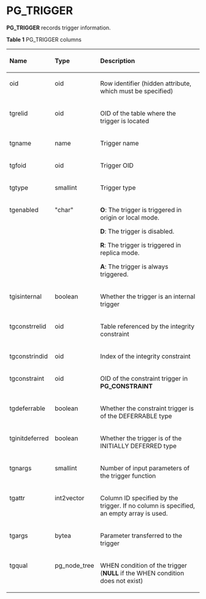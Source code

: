 # PG\_TRIGGER<a name="EN-US_TOPIC_0242385849"></a>

**PG\_TRIGGER**  records trigger information.

**Table  1**  PG\_TRIGGER columns

<a name="en-us_topic_0237122321_en-us_topic_0059778876_t0e636f727ee940ce9c4fe3d08607d732"></a>
<table><thead align="left"><tr id="en-us_topic_0237122321_en-us_topic_0059778876_rb8f54813b5b34fb7b4eec74a3f8ac216"><th class="cellrowborder" valign="top" width="20.84%" id="mcps1.2.4.1.1"><p id="en-us_topic_0237122321_en-us_topic_0059778876_ac6c318856cec4e67967734cdbe84e08c"><a name="en-us_topic_0237122321_en-us_topic_0059778876_ac6c318856cec4e67967734cdbe84e08c"></a><a name="en-us_topic_0237122321_en-us_topic_0059778876_ac6c318856cec4e67967734cdbe84e08c"></a>Name</p>
</th>
<th class="cellrowborder" valign="top" width="19.03%" id="mcps1.2.4.1.2"><p id="en-us_topic_0237122321_en-us_topic_0059778876_a6dc7600276264a3f8b273d69415ee20c"><a name="en-us_topic_0237122321_en-us_topic_0059778876_a6dc7600276264a3f8b273d69415ee20c"></a><a name="en-us_topic_0237122321_en-us_topic_0059778876_a6dc7600276264a3f8b273d69415ee20c"></a>Type</p>
</th>
<th class="cellrowborder" valign="top" width="60.129999999999995%" id="mcps1.2.4.1.3"><p id="en-us_topic_0237122321_en-us_topic_0059778876_abd3b518d5c90486fa0735b1279bbb127"><a name="en-us_topic_0237122321_en-us_topic_0059778876_abd3b518d5c90486fa0735b1279bbb127"></a><a name="en-us_topic_0237122321_en-us_topic_0059778876_abd3b518d5c90486fa0735b1279bbb127"></a>Description</p>
</th>
</tr>
</thead>
<tbody><tr id="en-us_topic_0237122321_row745344385612"><td class="cellrowborder" valign="top" width="20.84%" headers="mcps1.2.4.1.1 "><p id="en-us_topic_0237122321_p54539433564"><a name="en-us_topic_0237122321_p54539433564"></a><a name="en-us_topic_0237122321_p54539433564"></a>oid</p>
</td>
<td class="cellrowborder" valign="top" width="19.03%" headers="mcps1.2.4.1.2 "><p id="en-us_topic_0237122321_p545374395611"><a name="en-us_topic_0237122321_p545374395611"></a><a name="en-us_topic_0237122321_p545374395611"></a>oid</p>
</td>
<td class="cellrowborder" valign="top" width="60.129999999999995%" headers="mcps1.2.4.1.3 "><p id="en-us_topic_0237122321_p14533434568"><a name="en-us_topic_0237122321_p14533434568"></a><a name="en-us_topic_0237122321_p14533434568"></a>Row identifier (hidden attribute, which must be specified)</p>
</td>
</tr>
<tr id="en-us_topic_0237122321_en-us_topic_0059778876_rc04470ec89ab4e34b008953f48b78340"><td class="cellrowborder" valign="top" width="20.84%" headers="mcps1.2.4.1.1 "><p id="en-us_topic_0237122321_en-us_topic_0059778876_a643b8069aeef454794eaf0b59ae1a994"><a name="en-us_topic_0237122321_en-us_topic_0059778876_a643b8069aeef454794eaf0b59ae1a994"></a><a name="en-us_topic_0237122321_en-us_topic_0059778876_a643b8069aeef454794eaf0b59ae1a994"></a>tgrelid</p>
</td>
<td class="cellrowborder" valign="top" width="19.03%" headers="mcps1.2.4.1.2 "><p id="en-us_topic_0237122321_en-us_topic_0059778876_acb5cd711ad504db1b1542f1c1212b1d1"><a name="en-us_topic_0237122321_en-us_topic_0059778876_acb5cd711ad504db1b1542f1c1212b1d1"></a><a name="en-us_topic_0237122321_en-us_topic_0059778876_acb5cd711ad504db1b1542f1c1212b1d1"></a>oid</p>
</td>
<td class="cellrowborder" valign="top" width="60.129999999999995%" headers="mcps1.2.4.1.3 "><p id="en-us_topic_0237122321_en-us_topic_0059778876_af5bf56fc4d6a4b8199baaecd7f62cee3"><a name="en-us_topic_0237122321_en-us_topic_0059778876_af5bf56fc4d6a4b8199baaecd7f62cee3"></a><a name="en-us_topic_0237122321_en-us_topic_0059778876_af5bf56fc4d6a4b8199baaecd7f62cee3"></a>OID of the table where the trigger is located</p>
</td>
</tr>
<tr id="en-us_topic_0237122321_en-us_topic_0059778876_r54671ec163a9400cbc17ae7b6b3fa0db"><td class="cellrowborder" valign="top" width="20.84%" headers="mcps1.2.4.1.1 "><p id="en-us_topic_0237122321_en-us_topic_0059778876_a0dcf90a82faa4cb18382cdecf1ae0245"><a name="en-us_topic_0237122321_en-us_topic_0059778876_a0dcf90a82faa4cb18382cdecf1ae0245"></a><a name="en-us_topic_0237122321_en-us_topic_0059778876_a0dcf90a82faa4cb18382cdecf1ae0245"></a>tgname</p>
</td>
<td class="cellrowborder" valign="top" width="19.03%" headers="mcps1.2.4.1.2 "><p id="en-us_topic_0237122321_en-us_topic_0059778876_acb18d67642cb4798b04167b26dc2a6e7"><a name="en-us_topic_0237122321_en-us_topic_0059778876_acb18d67642cb4798b04167b26dc2a6e7"></a><a name="en-us_topic_0237122321_en-us_topic_0059778876_acb18d67642cb4798b04167b26dc2a6e7"></a>name</p>
</td>
<td class="cellrowborder" valign="top" width="60.129999999999995%" headers="mcps1.2.4.1.3 "><p id="en-us_topic_0237122321_en-us_topic_0059778876_a039f9ab5f5d145aeb5ebbb7af6bbeafe"><a name="en-us_topic_0237122321_en-us_topic_0059778876_a039f9ab5f5d145aeb5ebbb7af6bbeafe"></a><a name="en-us_topic_0237122321_en-us_topic_0059778876_a039f9ab5f5d145aeb5ebbb7af6bbeafe"></a>Trigger name</p>
</td>
</tr>
<tr id="en-us_topic_0237122321_en-us_topic_0059778876_r318b1ed210be46c097edc788c7c37a4e"><td class="cellrowborder" valign="top" width="20.84%" headers="mcps1.2.4.1.1 "><p id="en-us_topic_0237122321_en-us_topic_0059778876_a9a52ad82b959485987a0c4d4b4aa25e0"><a name="en-us_topic_0237122321_en-us_topic_0059778876_a9a52ad82b959485987a0c4d4b4aa25e0"></a><a name="en-us_topic_0237122321_en-us_topic_0059778876_a9a52ad82b959485987a0c4d4b4aa25e0"></a>tgfoid</p>
</td>
<td class="cellrowborder" valign="top" width="19.03%" headers="mcps1.2.4.1.2 "><p id="en-us_topic_0237122321_p5614159174418"><a name="en-us_topic_0237122321_p5614159174418"></a><a name="en-us_topic_0237122321_p5614159174418"></a>oid</p>
</td>
<td class="cellrowborder" valign="top" width="60.129999999999995%" headers="mcps1.2.4.1.3 "><p id="en-us_topic_0237122321_p298831204318"><a name="en-us_topic_0237122321_p298831204318"></a><a name="en-us_topic_0237122321_p298831204318"></a>Trigger OID</p>
</td>
</tr>
<tr id="en-us_topic_0237122321_en-us_topic_0059778876_r0329e4dc5ba94fdc812df5362d493cef"><td class="cellrowborder" valign="top" width="20.84%" headers="mcps1.2.4.1.1 "><p id="en-us_topic_0237122321_en-us_topic_0059778876_aba0d8655714943cbbb8a6439bca6af91"><a name="en-us_topic_0237122321_en-us_topic_0059778876_aba0d8655714943cbbb8a6439bca6af91"></a><a name="en-us_topic_0237122321_en-us_topic_0059778876_aba0d8655714943cbbb8a6439bca6af91"></a>tgtype</p>
</td>
<td class="cellrowborder" valign="top" width="19.03%" headers="mcps1.2.4.1.2 "><p id="en-us_topic_0237122321_en-us_topic_0059778876_a436a60dcf712482787584a00751ba9bf"><a name="en-us_topic_0237122321_en-us_topic_0059778876_a436a60dcf712482787584a00751ba9bf"></a><a name="en-us_topic_0237122321_en-us_topic_0059778876_a436a60dcf712482787584a00751ba9bf"></a>smallint</p>
</td>
<td class="cellrowborder" valign="top" width="60.129999999999995%" headers="mcps1.2.4.1.3 "><p id="en-us_topic_0237122321_en-us_topic_0059778876_ac4c5b59d01ed46ef82e6fab8f7e9e1d6"><a name="en-us_topic_0237122321_en-us_topic_0059778876_ac4c5b59d01ed46ef82e6fab8f7e9e1d6"></a><a name="en-us_topic_0237122321_en-us_topic_0059778876_ac4c5b59d01ed46ef82e6fab8f7e9e1d6"></a>Trigger type</p>
</td>
</tr>
<tr id="en-us_topic_0237122321_en-us_topic_0059778876_radbdad08fcd24f439b1035639b13c8ae"><td class="cellrowborder" valign="top" width="20.84%" headers="mcps1.2.4.1.1 "><p id="en-us_topic_0237122321_en-us_topic_0059778876_a9eb1c76f2ef048eaac027a679b9a46ea"><a name="en-us_topic_0237122321_en-us_topic_0059778876_a9eb1c76f2ef048eaac027a679b9a46ea"></a><a name="en-us_topic_0237122321_en-us_topic_0059778876_a9eb1c76f2ef048eaac027a679b9a46ea"></a>tgenabled</p>
</td>
<td class="cellrowborder" valign="top" width="19.03%" headers="mcps1.2.4.1.2 "><p id="en-us_topic_0237122321_en-us_topic_0059778876_af10535a4e4f3491fa9093c6027f93ebf"><a name="en-us_topic_0237122321_en-us_topic_0059778876_af10535a4e4f3491fa9093c6027f93ebf"></a><a name="en-us_topic_0237122321_en-us_topic_0059778876_af10535a4e4f3491fa9093c6027f93ebf"></a>"char"</p>
</td>
<td class="cellrowborder" valign="top" width="60.129999999999995%" headers="mcps1.2.4.1.3 "><p id="en-us_topic_0237122321_p845317486488"><a name="en-us_topic_0237122321_p845317486488"></a><a name="en-us_topic_0237122321_p845317486488"></a><strong id="en-us_topic_0237122321_b4794142183811"><a name="en-us_topic_0237122321_b4794142183811"></a><a name="en-us_topic_0237122321_b4794142183811"></a>O</strong>: The trigger is triggered in origin or local mode.</p>
<p id="en-us_topic_0237122321_p1618812516483"><a name="en-us_topic_0237122321_p1618812516483"></a><a name="en-us_topic_0237122321_p1618812516483"></a><strong id="en-us_topic_0237122321_b1260845412386"><a name="en-us_topic_0237122321_b1260845412386"></a><a name="en-us_topic_0237122321_b1260845412386"></a>D</strong>: The trigger is disabled.</p>
<p id="en-us_topic_0237122321_p0972453194814"><a name="en-us_topic_0237122321_p0972453194814"></a><a name="en-us_topic_0237122321_p0972453194814"></a><strong id="en-us_topic_0237122321_b132981956193815"><a name="en-us_topic_0237122321_b132981956193815"></a><a name="en-us_topic_0237122321_b132981956193815"></a>R</strong>: The trigger is triggered in replica mode.</p>
<p id="en-us_topic_0237122321_p923894417481"><a name="en-us_topic_0237122321_p923894417481"></a><a name="en-us_topic_0237122321_p923894417481"></a><strong id="en-us_topic_0237122321_b21590113913"><a name="en-us_topic_0237122321_b21590113913"></a><a name="en-us_topic_0237122321_b21590113913"></a>A</strong>: The trigger is always triggered.</p>
</td>
</tr>
<tr id="en-us_topic_0237122321_row71181822204320"><td class="cellrowborder" valign="top" width="20.84%" headers="mcps1.2.4.1.1 "><p id="en-us_topic_0237122321_p111982224316"><a name="en-us_topic_0237122321_p111982224316"></a><a name="en-us_topic_0237122321_p111982224316"></a>tgisinternal</p>
</td>
<td class="cellrowborder" valign="top" width="19.03%" headers="mcps1.2.4.1.2 "><p id="en-us_topic_0237122321_p13120102214432"><a name="en-us_topic_0237122321_p13120102214432"></a><a name="en-us_topic_0237122321_p13120102214432"></a>boolean</p>
</td>
<td class="cellrowborder" valign="top" width="60.129999999999995%" headers="mcps1.2.4.1.3 "><p id="en-us_topic_0237122321_p12550723165013"><a name="en-us_topic_0237122321_p12550723165013"></a><a name="en-us_topic_0237122321_p12550723165013"></a>Whether the trigger is an internal trigger</p>
</td>
</tr>
<tr id="en-us_topic_0237122321_row108975349439"><td class="cellrowborder" valign="top" width="20.84%" headers="mcps1.2.4.1.1 "><p id="en-us_topic_0237122321_p20898133412432"><a name="en-us_topic_0237122321_p20898133412432"></a><a name="en-us_topic_0237122321_p20898133412432"></a>tgconstrrelid</p>
</td>
<td class="cellrowborder" valign="top" width="19.03%" headers="mcps1.2.4.1.2 "><p id="en-us_topic_0237122321_p188986344434"><a name="en-us_topic_0237122321_p188986344434"></a><a name="en-us_topic_0237122321_p188986344434"></a>oid</p>
</td>
<td class="cellrowborder" valign="top" width="60.129999999999995%" headers="mcps1.2.4.1.3 "><p id="en-us_topic_0237122321_p138981434164316"><a name="en-us_topic_0237122321_p138981434164316"></a><a name="en-us_topic_0237122321_p138981434164316"></a>Table referenced by the integrity constraint</p>
</td>
</tr>
<tr id="en-us_topic_0237122321_row489817346432"><td class="cellrowborder" valign="top" width="20.84%" headers="mcps1.2.4.1.1 "><p id="en-us_topic_0237122321_p168981034144320"><a name="en-us_topic_0237122321_p168981034144320"></a><a name="en-us_topic_0237122321_p168981034144320"></a>tgconstrindid</p>
</td>
<td class="cellrowborder" valign="top" width="19.03%" headers="mcps1.2.4.1.2 "><p id="en-us_topic_0237122321_p1898234194319"><a name="en-us_topic_0237122321_p1898234194319"></a><a name="en-us_topic_0237122321_p1898234194319"></a>oid</p>
</td>
<td class="cellrowborder" valign="top" width="60.129999999999995%" headers="mcps1.2.4.1.3 "><p id="en-us_topic_0237122321_p165262349613"><a name="en-us_topic_0237122321_p165262349613"></a><a name="en-us_topic_0237122321_p165262349613"></a>Index of the integrity constraint</p>
</td>
</tr>
<tr id="en-us_topic_0237122321_row489853419436"><td class="cellrowborder" valign="top" width="20.84%" headers="mcps1.2.4.1.1 "><p id="en-us_topic_0237122321_p789843404315"><a name="en-us_topic_0237122321_p789843404315"></a><a name="en-us_topic_0237122321_p789843404315"></a>tgconstraint</p>
</td>
<td class="cellrowborder" valign="top" width="19.03%" headers="mcps1.2.4.1.2 "><p id="en-us_topic_0237122321_p5898133417435"><a name="en-us_topic_0237122321_p5898133417435"></a><a name="en-us_topic_0237122321_p5898133417435"></a>oid</p>
</td>
<td class="cellrowborder" valign="top" width="60.129999999999995%" headers="mcps1.2.4.1.3 "><p id="en-us_topic_0237122321_p3898143414310"><a name="en-us_topic_0237122321_p3898143414310"></a><a name="en-us_topic_0237122321_p3898143414310"></a>OID of the constraint trigger in <strong id="en-us_topic_0237122321_b63861521173916"><a name="en-us_topic_0237122321_b63861521173916"></a><a name="en-us_topic_0237122321_b63861521173916"></a>PG_CONSTRAINT</strong></p>
</td>
</tr>
<tr id="en-us_topic_0237122321_row20898334144315"><td class="cellrowborder" valign="top" width="20.84%" headers="mcps1.2.4.1.1 "><p id="en-us_topic_0237122321_p1689803418436"><a name="en-us_topic_0237122321_p1689803418436"></a><a name="en-us_topic_0237122321_p1689803418436"></a>tgdeferrable</p>
</td>
<td class="cellrowborder" valign="top" width="19.03%" headers="mcps1.2.4.1.2 "><p id="en-us_topic_0237122321_p1898143484318"><a name="en-us_topic_0237122321_p1898143484318"></a><a name="en-us_topic_0237122321_p1898143484318"></a>boolean</p>
</td>
<td class="cellrowborder" valign="top" width="60.129999999999995%" headers="mcps1.2.4.1.3 "><p id="en-us_topic_0237122321_p18983341434"><a name="en-us_topic_0237122321_p18983341434"></a><a name="en-us_topic_0237122321_p18983341434"></a>Whether the constraint trigger is of the DEFERRABLE type</p>
</td>
</tr>
<tr id="en-us_topic_0237122321_row3898113404314"><td class="cellrowborder" valign="top" width="20.84%" headers="mcps1.2.4.1.1 "><p id="en-us_topic_0237122321_p88992343437"><a name="en-us_topic_0237122321_p88992343437"></a><a name="en-us_topic_0237122321_p88992343437"></a>tginitdeferred</p>
</td>
<td class="cellrowborder" valign="top" width="19.03%" headers="mcps1.2.4.1.2 "><p id="en-us_topic_0237122321_p18990344439"><a name="en-us_topic_0237122321_p18990344439"></a><a name="en-us_topic_0237122321_p18990344439"></a>boolean</p>
</td>
<td class="cellrowborder" valign="top" width="60.129999999999995%" headers="mcps1.2.4.1.3 "><p id="en-us_topic_0237122321_p38993340437"><a name="en-us_topic_0237122321_p38993340437"></a><a name="en-us_topic_0237122321_p38993340437"></a>Whether the trigger is of the INITIALLY DEFERRED type</p>
</td>
</tr>
<tr id="en-us_topic_0237122321_row20899193418435"><td class="cellrowborder" valign="top" width="20.84%" headers="mcps1.2.4.1.1 "><p id="en-us_topic_0237122321_p389973412437"><a name="en-us_topic_0237122321_p389973412437"></a><a name="en-us_topic_0237122321_p389973412437"></a>tgnargs</p>
</td>
<td class="cellrowborder" valign="top" width="19.03%" headers="mcps1.2.4.1.2 "><p id="en-us_topic_0237122321_p1899434164319"><a name="en-us_topic_0237122321_p1899434164319"></a><a name="en-us_topic_0237122321_p1899434164319"></a>smallint</p>
</td>
<td class="cellrowborder" valign="top" width="60.129999999999995%" headers="mcps1.2.4.1.3 "><p id="en-us_topic_0237122321_p3899134114319"><a name="en-us_topic_0237122321_p3899134114319"></a><a name="en-us_topic_0237122321_p3899134114319"></a>Number of input parameters of the trigger function</p>
</td>
</tr>
<tr id="en-us_topic_0237122321_row1833316445"><td class="cellrowborder" valign="top" width="20.84%" headers="mcps1.2.4.1.1 "><p id="en-us_topic_0237122321_p1539315448"><a name="en-us_topic_0237122321_p1539315448"></a><a name="en-us_topic_0237122321_p1539315448"></a>tgattr</p>
</td>
<td class="cellrowborder" valign="top" width="19.03%" headers="mcps1.2.4.1.2 "><p id="en-us_topic_0237122321_p14333184418"><a name="en-us_topic_0237122321_p14333184418"></a><a name="en-us_topic_0237122321_p14333184418"></a>int2vector</p>
</td>
<td class="cellrowborder" valign="top" width="60.129999999999995%" headers="mcps1.2.4.1.3 "><p id="en-us_topic_0237122321_p132031114416"><a name="en-us_topic_0237122321_p132031114416"></a><a name="en-us_topic_0237122321_p132031114416"></a>Column ID specified by the trigger. If no column is specified, an empty array is used.</p>
</td>
</tr>
<tr id="en-us_topic_0237122321_row19363194419"><td class="cellrowborder" valign="top" width="20.84%" headers="mcps1.2.4.1.1 "><p id="en-us_topic_0237122321_p143131144416"><a name="en-us_topic_0237122321_p143131144416"></a><a name="en-us_topic_0237122321_p143131144416"></a>tgargs</p>
</td>
<td class="cellrowborder" valign="top" width="19.03%" headers="mcps1.2.4.1.2 "><p id="en-us_topic_0237122321_p193163174412"><a name="en-us_topic_0237122321_p193163174412"></a><a name="en-us_topic_0237122321_p193163174412"></a>bytea</p>
</td>
<td class="cellrowborder" valign="top" width="60.129999999999995%" headers="mcps1.2.4.1.3 "><p id="en-us_topic_0237122321_p15323114410"><a name="en-us_topic_0237122321_p15323114410"></a><a name="en-us_topic_0237122321_p15323114410"></a>Parameter transferred to the trigger</p>
</td>
</tr>
<tr id="en-us_topic_0237122321_row1317317441"><td class="cellrowborder" valign="top" width="20.84%" headers="mcps1.2.4.1.1 "><p id="en-us_topic_0237122321_p041831154418"><a name="en-us_topic_0237122321_p041831154418"></a><a name="en-us_topic_0237122321_p041831154418"></a>tgqual</p>
</td>
<td class="cellrowborder" valign="top" width="19.03%" headers="mcps1.2.4.1.2 "><p id="en-us_topic_0237122321_p184531154417"><a name="en-us_topic_0237122321_p184531154417"></a><a name="en-us_topic_0237122321_p184531154417"></a>pg_node_tree</p>
</td>
<td class="cellrowborder" valign="top" width="60.129999999999995%" headers="mcps1.2.4.1.3 "><p id="en-us_topic_0237122321_p241231154412"><a name="en-us_topic_0237122321_p241231154412"></a><a name="en-us_topic_0237122321_p241231154412"></a>WHEN condition of the trigger (<strong id="en-us_topic_0237122321_b124285511497"><a name="en-us_topic_0237122321_b124285511497"></a><a name="en-us_topic_0237122321_b124285511497"></a>NULL</strong> if the WHEN condition does not exist)</p>
</td>
</tr>
</tbody>
</table>

